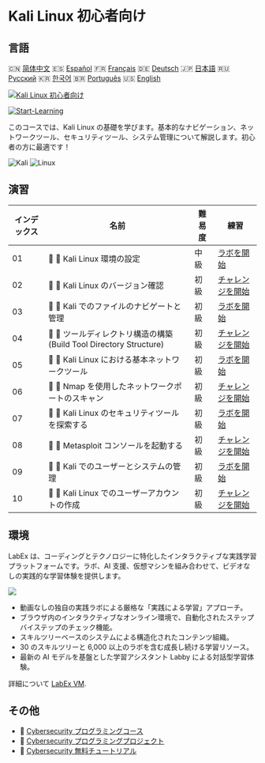 # Kali Linux 初心者向け

## 言語

🇨🇳 [简体中文](README_zh.md) 🇪🇸 [Español](README_es.md) 🇫🇷 [Français](README_fr.md) 🇩🇪 [Deutsch](README_de.md) 🇯🇵 [日本語](README_ja.md) 🇷🇺 [Русский](README_ru.md) 🇰🇷 [한국어](README_ko.md) 🇧🇷 [Português](README_pt.md) 🇺🇸 [English](README.md) 

[![Kali Linux 初心者向け](https://cover-creator.labex.io/kali-linux-for-beginners.png?lang=ja)](https://labex.io/ja/courses/kali-linux-for-beginners)

[![Start-Learning](https://img.shields.io/badge/Start-Learning-whitesmoke?style=for-the-badge)](https://labex.io/ja/courses/kali-linux-for-beginners)

このコースでは、Kali Linux の基礎を学びます。基本的なナビゲーション、ネットワークツール、セキュリティツール、システム管理について解説します。初心者の方に最適です！

![Kali](https://img.shields.io/badge/Kali-whitesmoke?style=for-the-badge&logo=kali)
![Linux](https://img.shields.io/badge/Linux-whitesmoke?style=for-the-badge&logo=linux)


## 演習

|   インデックス | 名前                                                                | 難易度   | 練習                                                                                                                      |
|----------------|---------------------------------------------------------------------|----------|---------------------------------------------------------------------------------------------------------------------------|
|             01 | 📖 🔵 Kali Linux 環境の設定                                         | 中級     | <a target='_blank' href='https://labex.io/ja/tutorials/kali-setting-up-your-kali-linux-environment-552195'>ラボを開始</a> |
|             02 | 🎯 🔵 Kali Linux のバージョン確認                                   | 初級     | <a target='_blank' href='https://labex.io/ja/tutorials/kali-verify-kali-linux-version-552268'>チャレンジを開始</a>        |
|             03 | 📖 🔵 Kali でのファイルのナビゲートと管理                           | 初級     | <a target='_blank' href='https://labex.io/ja/tutorials/kali-navigating-and-managing-files-in-kali-552194'>ラボを開始</a>  |
|             04 | 🎯 🔵 ツールディレクトリ構造の構築 (Build Tool Directory Structure) | 初級     | <a target='_blank' href='https://labex.io/ja/tutorials/kali-build-tool-directory-structure-552274'>チャレンジを開始</a>   |
|             05 | 📖 🔵 Kali Linux における基本ネットワークツール                     | 初級     | <a target='_blank' href='https://labex.io/ja/tutorials/kali-basic-networking-tools-in-kali-552191'>ラボを開始</a>         |
|             06 | 🎯 🔵 Nmap を使用したネットワークポートのスキャン                   | 初級     | <a target='_blank' href='https://labex.io/ja/tutorials/kali-scan-network-ports-with-nmap-552280'>チャレンジを開始</a>     |
|             07 | 📖 🔵 Kali Linux のセキュリティツールを探索する                     | 初級     | <a target='_blank' href='https://labex.io/ja/tutorials/kali-exploring-kali-s-security-tools-552192'>ラボを開始</a>        |
|             08 | 🎯 🔵 Metasploit コンソールを起動する                               | 初級     | <a target='_blank' href='https://labex.io/ja/tutorials/kali-start-metasploit-console-552287'>チャレンジを開始</a>         |
|             09 | 📖 🔵 Kali でのユーザーとシステムの管理                             | 初級     | <a target='_blank' href='https://labex.io/ja/tutorials/kali-managing-users-and-system-in-kali-552193'>ラボを開始</a>      |
|             10 | 🎯 🔵 Kali Linux でのユーザーアカウントの作成                       | 初級     | <a target='_blank' href='https://labex.io/ja/tutorials/kali-create-user-account-in-kali-552291'>チャレンジを開始</a>      |

## 環境

LabEx は、コーディングとテクノロジーに特化したインタラクティブな実践学習プラットフォームです。ラボ、AI 支援、仮想マシンを組み合わせて、ビデオなしの実践的な学習体験を提供します。

![](https://tutorial-screenshot.getvm.io/images/vm-1725247253.png)

- 動画なしの独自の実践ラボによる厳格な「実践による学習」アプローチ。
- ブラウザ内のインタラクティブなオンライン環境で、自動化されたステップバイステップのチェック機能。
- スキルツリーベースのシステムによる構造化されたコンテンツ組織。
- 30 のスキルツリーと 6,000 以上のラボを含む成長し続ける学習リソース。
- 最新の AI モデルを基盤とした学習アシスタント Labby による対話型学習体験。

詳細について [LabEx VM](https://support.labex.io/using-labex/virtual-machine).

## その他

- 🔗 [Cybersecurity プログラミングコース](https://github.com/labex-labs/awesome-programming-courses)
- 🔗 [Cybersecurity プログラミングプロジェクト](https://github.com/labex-labs/awesome-programming-projects)
- 🔗 [Cybersecurity 無料チュートリアル](https://github.com/labex-labs/cybersecurity-free-tutorials)

